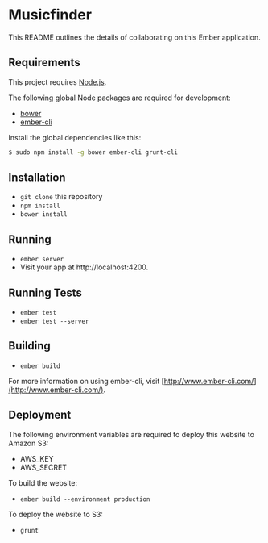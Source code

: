 # Musicfinder

This README outlines the details of collaborating on this Ember application.

## Requirements

This project requires [Node.js][].

The following global Node packages are required for development:

* [bower][]
* [ember-cli][]

Install the global dependencies like this:

```bash
$ sudo npm install -g bower ember-cli grunt-cli
```


## Installation

* `git clone` this repository
* `npm install`
* `bower install`

## Running

* `ember server`
* Visit your app at http://localhost:4200.

## Running Tests

* `ember test`
* `ember test --server`

## Building

* `ember build`

For more information on using ember-cli, visit [http://www.ember-cli.com/](http://www.ember-cli.com/).

## Deployment

The following environment variables are required to deploy this website to Amazon S3:

* AWS_KEY
* AWS_SECRET

To build the website:

* `ember build --environment production`

To deploy the website to S3:

* `grunt`


[bower]: http://bower.io/
[ember-cli]: http://ember-cli.com/
[gulp]: http://gulpjs.com/
[node.js]: http://nodejs.org/
